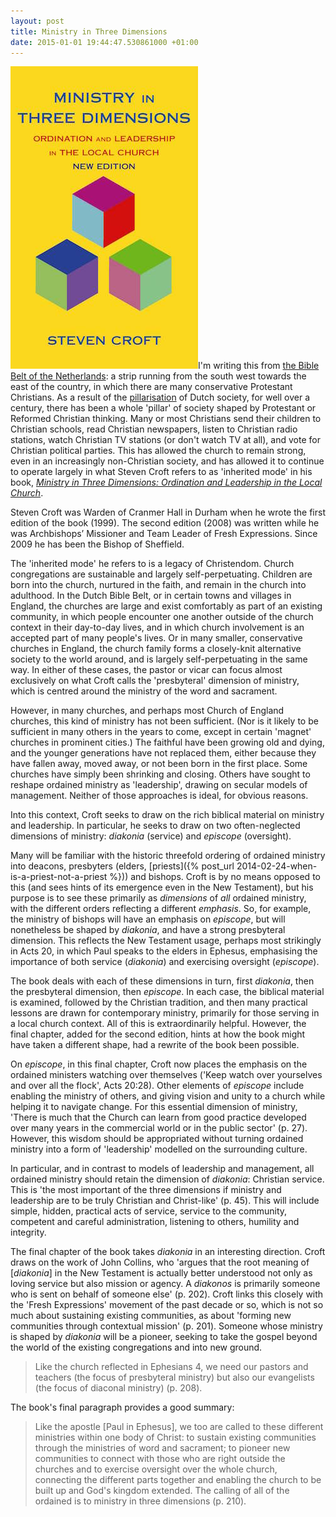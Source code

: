 ```yaml
---
layout: post
title: Ministry in Three Dimensions
date: 2015-01-01 19:44:47.530861000 +01:00
---
```

[<img alt="Steven Croft: Ministry in Three Dimensions" title="Steven Croft: Ministry in Three Dimensions" src="/assets/croft-three-dimensions.jpg" class="alignright" />](http://www.darton-longman-todd.co.uk/titles/1532-9780232527438-ministry-in-three-dimensions)I'm writing this from [the Bible Belt of the Netherlands](http://en.wikipedia.org/wiki/Bible_Belt_(Netherlands)): a strip running from the south west towards the east of the country, in which there are many conservative Protestant Christians. As a result of the [pillarisation](http://en.wikipedia.org/wiki/Pillarisation) of Dutch society, for well over a century, there has been a whole 'pillar' of society shaped by Protestant or Reformed Christian thinking. Many or most Christians send their children to Christian schools, read Christian newspapers, listen to Christian radio stations, watch Christian TV stations (or don't watch TV at all), and vote for Christian political parties. This has allowed the church to remain strong, even in an increasingly non-Christian society, and has allowed it to continue to operate largely in what Steven Croft refers to as 'inherited mode' in his book, [_Ministry in Three Dimensions: Ordination and Leadership in the Local Church_](http://www.darton-longman-todd.co.uk/titles/1532-9780232527438-ministry-in-three-dimensions).

Steven Croft was Warden of Cranmer Hall in Durham when he wrote the first edition of the book (1999). The second edition (2008) was written while he was Archbishops’ Missioner and Team Leader of Fresh Expressions. Since 2009 he has been the Bishop of Sheffield.

The 'inherited mode' he refers to is a legacy of Christendom. Church congregations are sustainable and largely self-perpetuating. Children are born into the church, nurtured in the faith, and remain in the church into adulthood. In the Dutch Bible Belt, or in certain towns and villages in England, the churches are large and exist comfortably as part of an existing community, in which people encounter one another outside of the church context in their day-to-day lives, and in which church involvement is an accepted part of many people's lives. Or in many smaller, conservative churches in England, the church family forms a closely-knit alternative society to the world around, and is largely self-perpetuating in the same way. In either of these cases, the pastor or vicar can focus almost exclusively on what Croft calls the 'presbyteral' dimension of ministry, which is centred around the ministry of the word and sacrament.

However, in many churches, and perhaps most Church of England churches, this kind of ministry has not been sufficient. (Nor is it likely to be sufficient in many others in the years to come, except in certain 'magnet' churches in prominent cities.) The faithful have been growing old and dying, and the younger generations have not replaced them, either because they have fallen away, moved away, or not been born in the first place. Some churches have simply been shrinking and closing. Others have sought to reshape ordained ministry as 'leadership', drawing on secular models of management. Neither of those approaches is ideal, for obvious reasons.

Into this context, Croft seeks to draw on the rich biblical material on ministry and leadership. In particular, he seeks to draw on two often-neglected dimensions of ministry: _diakonia_ (service) and _episcope_ (oversight).

Many will be familiar with the historic threefold ordering of ordained ministry into deacons, presbyters (elders, [priests]({% post_url 2014-02-24-when-is-a-priest-not-a-priest %})) and bishops. Croft is by no means opposed to this (and sees hints of its emergence even in the New Testament), but his purpose is to see these primarily as _dimensions_ of _all_ ordained ministry, with the different orders reflecting a different _emphasis_. So, for example, the ministry of bishops will have an emphasis on _episcope_, but will nonetheless be shaped by _diakonia_, and have a strong presbyteral dimension. This reflects the New Testament usage, perhaps most strikingly in Acts 20, in which Paul speaks to the elders in Ephesus, emphasising the importance of both service (_diakonia_) and exercising oversight (_episcope_).

The book deals with each of these dimensions in turn, first _diakonia_, then the presbyteral dimension, then _episcope_. In each case, the biblical material is examined, followed by the Christian tradition, and then many practical lessons are drawn for contemporary ministry, primarily for those serving in a local church context. All of this is extraordinarily helpful. However, the final chapter, added for the second edition, hints at how the book might have taken a different shape, had a rewrite of the book been possible.

On _episcope_, in this final chapter, Croft now places the emphasis on the ordained ministers watching over themselves ('Keep watch over yourselves and over all the flock', Acts 20:28). Other elements of _episcope_ include enabling the ministry of others, and giving vision and unity to a church while helping it to navigate change. For this essential dimension of ministry, 'There is much that the Church can learn from good practice developed over many years in the commercial world or in the public sector' (p. 27). However, this wisdom should be appropriated without turning ordained ministry into a form of 'leadership' modelled on the surrounding culture.

In particular, and in contrast to models of leadership and management, all ordained ministry should retain the dimension of _diakonia_: Christian service. This is 'the most important of the three dimensions if ministry and leadership are to be truly Christian and Christ-like' (p. 45). This will include simple, hidden, practical acts of service, service to the community, competent and careful administration, listening to others, humility and integrity.

The final chapter of the book takes _diakonia_ in an interesting direction. Croft draws on the work of John Collins, who 'argues that the root meaning of [_diakonia_] in the New Testament is actually better understood not only as loving service but also mission or agency. A _diakonos_ is primarily someone who is sent on behalf of someone else' (p. 202). Croft links this closely with the 'Fresh Expressions' movement of the past decade or so, which is not so much about sustaining existing communities, as about 'forming new communities through contextual mission' (p. 201). Someone whose ministry is shaped by _diakonia_ will be a pioneer, seeking to take the gospel beyond the world of the existing congregations and into new ground.

> Like the church reflected in Ephesians 4, we need our pastors and teachers (the focus of presbyteral ministry) but also our evangelists (the focus of diaconal ministry) (p. 208).

The book's final paragraph provides a good summary:

> Like the apostle [Paul in Ephesus], we too are called to these different ministries within one body of Christ: to sustain existing communities through the ministries of word and sacrament; to pioneer new communities to connect with those who are right outside the churches and to exercise oversight over the whole church, connecting the different parts together and enabling the church to be built up and God's kingdom extended. The calling of all of the ordained is to ministry in three dimensions (p. 210).
